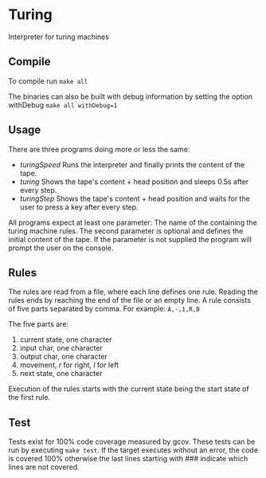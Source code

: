 Turing
======

Interpreter for turing machines

Compile 
-------
To compile run `make all`

The binaries can also be built with debug information by setting the option withDebug `make all withDebug=1`

Usage
-----
There are three programs doing more or less the same:

+ *turingSpeed* Runs the interpreter and finally prints the content of the tape.
+ *turing* Shows the tape's content + head position and sleeps 0.5s after every step.
+ *turingStep* Shows the tape's content + head position and waits for the user to press a key after every step.

All programs expect at least one parameter: The name of the containing the turing machine rules.
The second parameter is optional and defines the initial content of the tape. If the parameter is not supplied the program will prompt the user on the console.

Rules
-----
The rules are read from a file, where each line defines one rule. Reading the rules ends by reaching the end of the file or an empty line.
A rule consists of five parts separated by comma. For example: `A,-,1,R,B`

The five parts are:

1. current state, one character
2. input char, one character
3. output char, one character
4. movement, *r* for right, *l* for left
5. next state, one character

Execution of the rules starts with the current state being the start state of the first rule.

Test
----
Tests exist for 100% code coverage measured by gcov. These tests can be run by executing `make test`. If the target executes without an error, the code is covered 100% otherwise the last lines starting with ### indicate which lines are not covered.